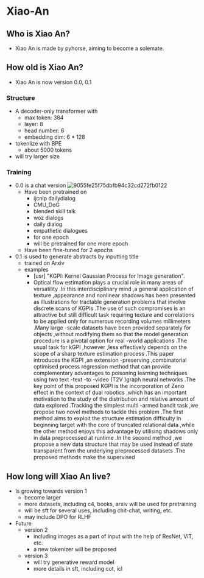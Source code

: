 # Xiao-An

## Who is Xiao An?
+ Xiao An is made by pyhorse, aiming to become a solemate.

## How old is Xiao An?
+ Xiao An is now version 0.0, 0.1

### Structure
+ A decoder-only transformer with
  + max token: 384
  + layer: 8
  + head number: 6
  + embedding dim: 6 * 128
+ tokenlize with BPE
  + about 5000 tokens
+ will try larger size

### Training
+ 0.0 is a chat version
 ![9055fe25f75dbfb94c32cd272fb0122](https://github.com/AragornHorse/Xiao-An/assets/94287335/78d94196-52d8-482d-9a92-33479efdea5b)
  + Have been pretrained on
    + ijcnlp dailydialog
    + CMU_DoG
    + blended skill talk
    + woz dialogs
    + daily dialog
    + empathetic dialogues
    + for one epoch
    + will be pretrained for one more epoch
  + Have been fine-tuned for 2 epochs
+ 0.1 is used to generate abstracts by inputting title
  + trained on Arxiv
  + examples
    + [usr] "KGPI: Kernel Gaussian Process for Image generation".
    + Optical flow estimation plays a crucial role in many areas of versatility .In this interdisciplinary mind ,a general application of texture ,appearance and nonlinear shadows has been presented as illustrations for tractable generation problems that involve discrete scans of KGPIs .The use of such compromises is an attractive but still difficult task requiring texture and correlations to be applied only for numerous recording volumes millimeters .Many large -scale datasets have been provided separately for objects ,without modifying them so that the model generation procedure is a pivotal option for real -world applications .The usual task for kGPI ,however ,less effectively depends on the scope of a sharp texture estimation process .This paper introduces the KGPI ,an extension -preserving ,combinatorial optimised process regression method that can provide complementary advantages to poisoning learning techniques using two text -text -to -video (T2V )graph neural networks .The key point of this proposed KGPI is the incorporation of Zeno effect in the context of dual robotics ,which has an important motivation to the study of the distribution and relative amount of data explored .Tracking the simplest multi -armed bandit task ,we propose two novel methods to tackle this problem .The first method aims to exploit the structure estimation difficulty in beginning target with the core of truncated relational data ,while the other method enjoys this advantage by utilising shadows only in data preprocessed at runtime .In the second method ,we propose a new data structure that may be used instead of state transparent from the underlying preprocessed datasets .The proposed methods make the supervised

## How long will Xiao An live?
+ Is growing towards version 1
  + become larger
  + more datasets, including c4, books, arxiv will be used for pretraining
  + will be sft for several uses, including chit-chat, writing, etc.
  + may include DPO for RLHF
+ Future
  + version 2
    + including images as a part of input with the help of ResNet, ViT, etc.
    + a new tokenizer will be proposed
  + version 3
    + will try generative reward model
    + more details in sft, including cot, icl

